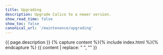 ```yaml
---
title: Upgrading
description: Upgrade Calico to a newer version. 
show_read_time: false
show_toc: false
canonical_url: '/maintenance/upgrading'
---
```

{{ page.description }}
{% capture content %}{% include index.html %}{% endcapture %}
{{ content | replace: "    ", "" }}
